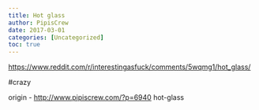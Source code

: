 ```yaml
---
title: Hot glass
author: PipisCrew
date: 2017-03-01
categories: [Uncategorized]
toc: true
---
```


https://www.reddit.com/r/interestingasfuck/comments/5wqmg1/hot_glass/

#crazy

origin - http://www.pipiscrew.com/?p=6940 hot-glass